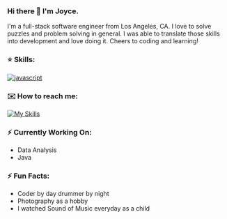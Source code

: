 ### Hi there 👋 I'm Joyce.

I'm a full-stack software engineer from Los Angeles, CA. I love to solve puzzles and problem solving in general. I was able to translate those skills into development and love doing it. Cheers to coding and learning!

### ⭐️ Skills:
[![javascript](https://skillicons.dev/icons?i=js,html,css,express,py,flask,nodejs,react,redux,postman,postgres)](https://skillicons.dev)

### ✉️ How to reach me:
[![My Skills](https://skillicons.dev/icons?i=linkedin)](https://www.linkedin.com/in/joyce-kang-18b70624b/)

### ⚡️ Currently Working On:
- Data Analysis
- Java

### ⚡️ Fun Facts:
- Coder by day drummer by night
- Photography as a hobby
- I watched Sound of Music everyday as a child
<!--
**joyceyukang/joyceyukang** is a ✨ _special_ ✨ repository because its `README.md` (this file) appears on your GitHub profile.

Here are some ideas to get you started:

- 🔭 I’m currently working on ...
- 🌱 I’m currently learning ...
- 👯 I’m looking to collaborate on ...
- 🤔 I’m looking for help with ...
- 💬 Ask me about ...
- 📫 How to reach me: ...
- 😄 Pronouns: ...
- ⚡ Fun fact: ...
-->
